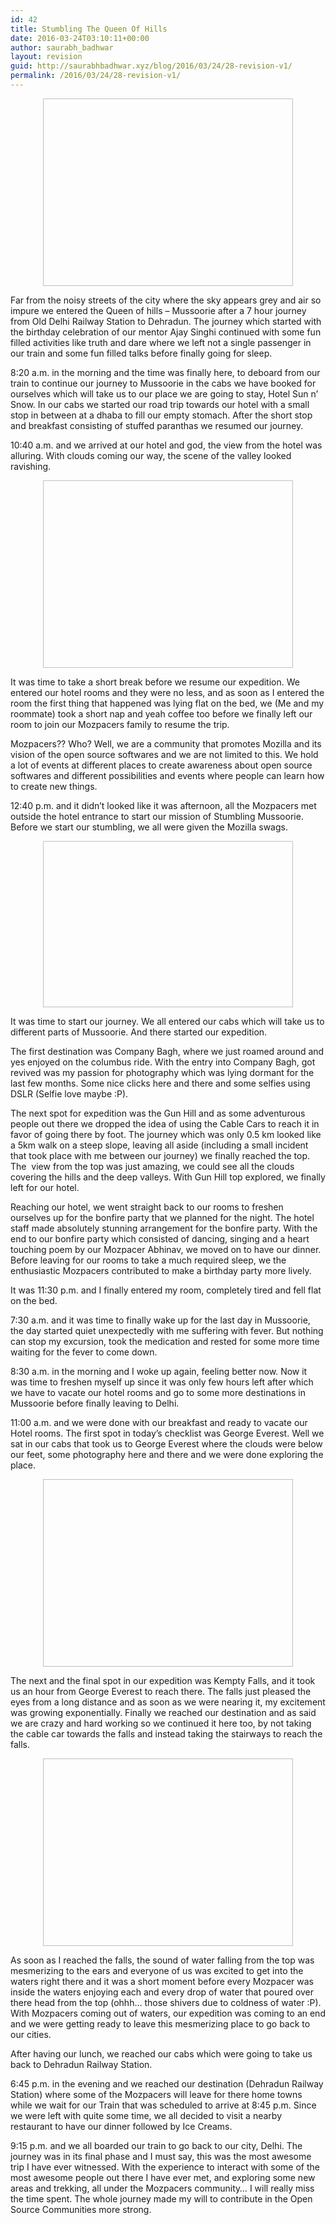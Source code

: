 ```yaml
---
id: 42
title: Stumbling The Queen Of Hills
date: 2016-03-24T03:10:11+00:00
author: saurabh_badhwar
layout: revision
guid: http://saurabhbadhwar.xyz/blog/2016/03/24/28-revision-v1/
permalink: /2016/03/24/28-revision-v1/
---
```

<div dir="ltr" style="text-align: left;">
  <div style="clear: both; text-align: center;">
    <a style="margin-left: 1em; margin-right: 1em;"><img alt="" width="400" height="300" border="0" /></a>
  </div>
  
  <p>
    Far from the noisy streets of the city where the sky appears grey and air so impure we entered the Queen of hills &#8211; Mussoorie after a 7 hour journey from Old Delhi Railway Station to Dehradun. The journey which started with the birthday celebration of our mentor Ajay Singhi continued with some fun filled activities like truth and dare where we left not a single passenger in our train and some fun filled talks before finally going for sleep.
  </p>
  
  <p>
    8:20 a.m. in the morning and the time was finally here, to deboard from our train to continue our journey to Mussoorie in the cabs we have booked for ourselves which will take us to our place we are going to stay, Hotel Sun n&#8217; Snow. In our cabs we started our road trip towards our hotel with a small stop in between at a dhaba to fill our empty stomach. After the short stop and breakfast consisting of stuffed paranthas we resumed our journey.
  </p>
  
  <p>
    10:40 a.m. and we arrived at our hotel and god, the view from the hotel was alluring. With clouds coming our way, the scene of the valley looked ravishing.
  </p>
  
  <div style="clear: both; text-align: center;">
    <a style="margin-left: 1em; margin-right: 1em;"><img alt="" width="400" height="300" border="0" /></a>
  </div>
  
  <p>
    It was time to take a short break before we resume our expedition. We entered our hotel rooms and they were no less, and as soon as I entered the room the first thing that happened was lying flat on the bed, we (Me and my roommate) took a short nap and yeah coffee too before we finally left our room to join our Mozpacers family to resume the trip.
  </p>
  
  <p>
    Mozpacers?? Who? Well, we are a community that promotes Mozilla and its vision of the open source softwares and we are not limited to this. We hold a lot of events at different places to create awareness about open source softwares and different possibilities and events where people can learn how to create new things.
  </p>
  
  <p>
    12:40 p.m. and it didn&#8217;t looked like it was afternoon, all the Mozpacers met outside the hotel entrance to start our mission of Stumbling Mussoorie. Before we start our stumbling, we all were given the Mozilla swags.
  </p>
  
  <div style="clear: both; text-align: center;">
    <a style="margin-left: 1em; margin-right: 1em;"><img alt="" width="400" height="266" border="0" /></a>
  </div>
  
  <p>
    It was time to start our journey. We all entered our cabs which will take us to different parts of Mussoorie. And there started our expedition.
  </p>
  
  <p>
    The first destination was Company Bagh, where we just roamed around and yes enjoyed on the columbus ride. With the entry into Company Bagh, got revived was my passion for photography which was lying dormant for the last few months. Some nice clicks here and there and some selfies using DSLR (Selfie love maybe :P).
  </p>
  
  <p>
    The next spot for expedition was the Gun Hill and as some adventurous people out there we dropped the idea of using the Cable Cars to reach it in favor of going there by foot. The journey which was only 0.5 km looked like a 5km walk on a steep slope, leaving all aside (including a small incident that took place with me between our journey) we finally reached the top. The  view from the top was just amazing, we could see all the clouds covering the hills and the deep valleys. With Gun Hill top explored, we finally left for our hotel.
  </p>
  
  <p>
    Reaching our hotel, we went straight back to our rooms to freshen ourselves up for the bonfire party that we planned for the night. The hotel staff made absolutely stunning arrangement for the bonfire party. With the end to our bonfire party which consisted of dancing, singing and a heart touching poem by our Mozpacer Abhinav, we moved on to have our dinner. Before leaving for our rooms to take a much required sleep, we the enthusiastic Mozpacers contributed to make a birthday party more lively.
  </p>
  
  <p>
    It was 11:30 p.m. and I finally entered my room, completely tired and fell flat on the bed.
  </p>
  
  <p>
    7:30 a.m. and it was time to finally wake up for the last day in Mussoorie, the day started quiet unexpectedly with me suffering with fever. But nothing can stop my excursion, took the medication and rested for some more time waiting for the fever to come down.
  </p>
  
  <p>
    8:30 a.m. in the morning and I woke up again, feeling better now. Now it was time to freshen myself up since it was only few hours left after which we have to vacate our hotel rooms and go to some more destinations in Mussoorie before finally leaving to Delhi.
  </p>
  
  <p>
    11:00 a.m. and we were done with our breakfast and ready to vacate our Hotel rooms. The first spot in today&#8217;s checklist was George Everest. Well we sat in our cabs that took us to George Everest where the clouds were below our feet, some photography here and there and we were done exploring the place.
  </p>
  
  <div style="clear: both; text-align: center;">
    <a style="margin-left: 1em; margin-right: 1em;"><img alt="" width="400" height="300" border="0" /></a>
  </div>
  
  <p>
    The next and the final spot in our expedition was Kempty Falls, and it took us an hour from George Everest to reach there. The falls just pleased the eyes from a long distance and as soon as we were nearing it, my excitement was growing exponentially. Finally we reached our destination and as said we are crazy and hard working so we continued it here too, by not taking the cable car towards the falls and instead taking the stairways to reach the falls.
  </p>
  
  <div style="clear: both; text-align: center;">
    <a style="margin-left: 1em; margin-right: 1em;"><img alt="" width="400" height="300" border="0" /></a>
  </div>
  
  <p>
    As soon as I reached the falls, the sound of water falling from the top was mesmerizing to the ears and everyone of us was excited to get into the waters right there and it was a short moment before every Mozpacer was inside the waters enjoying each and every drop of water that poured over there head from the top (ohhh&#8230; those shivers due to coldness of water :P). With Mozpacers coming out of waters, our expedition was coming to an end and we were getting ready to leave this mesmerizing place to go back to our cities.
  </p>
  
  <p>
    After having our lunch, we reached our cabs which were going to take us back to Dehradun Railway Station.
  </p>
  
  <p>
    6:45 p.m. in the evening and we reached our destination (Dehradun Railway Station) where some of the Mozpacers will leave for there home towns while we wait for our Train that was scheduled to arrive at 8:45 p.m. Since we were left with quite some time, we all decided to visit a nearby restaurant to have our dinner followed by Ice Creams.
  </p>
  
  <p>
    9:15 p.m. and we all boarded our train to go back to our city, Delhi. The journey was in its final phase and I must say, this was the most awesome trip I have ever witnessed. With the experience to interact with some of the most awesome people out there I have ever met, and exploring some new areas and trekking, all under the Mozpacers community&#8230; I will really miss the time spent. The whole journey made my will to contribute in the Open Source Communities more strong.
  </p>
</div>